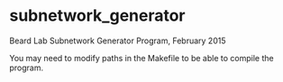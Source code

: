 # subnetwork_generator
Beard Lab Subnetwork Generator Program, February 2015

You may need to modify paths in the Makefile to be able to compile the program.
